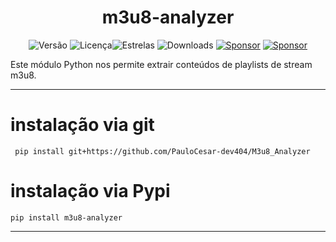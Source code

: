 <div align="center">
  <h1>m3u8-analyzer</h1>

![Versão](https://img.shields.io/badge/version-1.0.3.4-orange)
![Licença](https://img.shields.io/badge/license-MIT-orange)![Estrelas](https://img.shields.io/github/stars/PauloCesar-dev404/M3u8_Analyzer?style=social)
![Downloads](https://img.shields.io/pypi/dm/m3u8-analyzer)
[![Sponsor](https://img.shields.io/badge/💲Donate-yellow)](https://apoia.se/paulocesar-dev404)
[![Sponsor](https://img.shields.io/badge/Documentação-green)](https://paulocesar-dev404.github.io/M3u8_Analyzer/)


</div>




Este módulo Python nos permite extrair conteúdos de playlists de stream m3u8.


---
# instalação via git
````commandline
 pip install git+https://github.com/PauloCesar-dev404/M3u8_Analyzer

````
# instalação via Pypi
````commandline
pip install m3u8-analyzer
````
---
<br><br><br><br><br>


